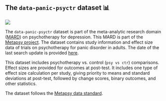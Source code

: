 ## **The `data-panic-psyctr` dataset** 📊 


[<img src="https://img.shields.io/badge/DOI-10.5281%2Fzenodo.7254845-blue">](https://dx.doi.org/10.5281/zenodo.7254845)

The `data-panic-psyctr` dataset is part of the meta-analytic research domain ([MARD](https://docs.metapsy.org/uploads/ebmental-2022-300509.pdf)) on psychotherapy for depression. This MARD is part of the [Metapsy project](https://www.metapsy.org/). The dataset contains study information and effect size data of trials on psychotherapy for panic disorder in adults. The date of the last search update is provided [here](https://github.com/metapsy-project/data-panic-psyctr/blob/master/metadata/last_search.txt). 

This dataset includes psychotherapy vs. control (`psy vs ctr`) comparisons. Effect sizes are provided for outcomes at post-test. It includes one type of effect size calculation per study, giving priority to means and standard deviations at post-test, followed by change scores, binary outcomes, and other statistics.

The dataset follows the [Metapsy data standard](https://docs.metapsy.org/data-preparation/format/).
